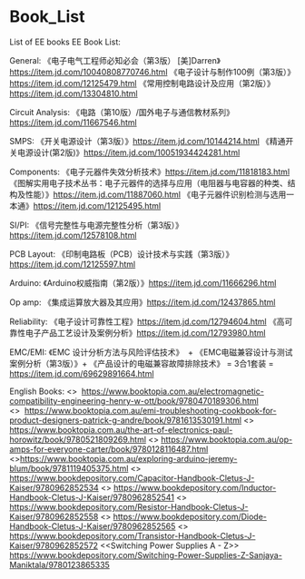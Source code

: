 # Book_List

List of EE books
EE Book List:



General:
《电子电气工程师必知必会（第3版） [美]Darren》https://item.jd.com/10040808770746.html
《电子设计与制作100例（第3版）》https://item.jd.com/12125479.html
《常用控制电路设计及应用（第2版）》https://item.jd.com/13304810.html



Circuit Analysis:
《电路（第10版）/国外电子与通信教材系列》https://item.jd.com/11667546.html



SMPS:
《开关电源设计（第3版）》https://item.jd.com/10144214.html
《精通开关电源设计(第2版)》https://item.jd.com/10051934424281.html



Components:
《电子元器件失效分析技术》https://item.jd.com/11818183.html
《图解实用电子技术丛书：电子元器件的选择与应用（电阻器与电容器的种类、结构及性能）》https://item.jd.com/11887060.html
《电子元器件识别检测与选用一本通》https://item.jd.com/12125495.html



SI/PI:
《信号完整性与电源完整性分析（第3版）》https://item.jd.com/12578108.html



PCB Layout:
《印制电路板（PCB）设计技术与实践（第3版）》https://item.jd.com/12125597.html



Arduino:
《Arduino权威指南（第2版）》https://item.jd.com/11666296.html



Op amp:
《集成运算放大器及其应用》https://item.jd.com/12437865.html



Reliability:
《电子设计可靠性工程》https://item.jd.com/12794604.html
《高可靠性电子产品工艺设计及案例分析》https://item.jd.com/12793980.html



EMC/EMI:
《EMC 设计分析方法与风险评估技术》  +
《EMC电磁兼容设计与测试案例分析（第3版）》+
《产品设计的电磁兼容故障排除技术》 = 3合1套装 = https://item.jd.com/69629891664.html




English Books:
<<Electromagnetic Compatibility Engineering>>  https://www.booktopia.com.au/electromagnetic-compatibility-engineering-henry-w-ott/book/9780470189306.html
<<EMI Troubleshooting Cookbook for Product Designers>>  https://www.booktopia.com.au/emi-troubleshooting-cookbook-for-product-designers-patrick-g-andre/book/9781613530191.html
<<The Art of Electronics>> https://www.booktopia.com.au/the-art-of-electronics-paul-horowitz/book/9780521809269.html
<<Op Amps for Everyone>> https://www.booktopia.com.au/op-amps-for-everyone-carter/book/9780128116487.html
<<Exploring Arduino: Tools and Techniques for Engineering Wizardry>>https://www.booktopia.com.au/exploring-arduino-jeremy-blum/book/9781119405375.html
<<The Capacitor Handbook>> https://www.bookdepository.com/Capacitor-Handbook-Cletus-J-Kaiser/9780962852534
<<The Inductor Handbook>> https://www.bookdepository.com/Inductor-Handbook-Cletus-J-Kaiser/9780962852541
<<The Resistor Handbook>> https://www.bookdepository.com/Resistor-Handbook-Cletus-J-Kaiser/9780962852558
<<The Diode Handbook>> https://www.bookdepository.com/Diode-Handbook-Cletus-J-Kaiser/9780962852565
<<The Transistor Handbook>> https://www.bookdepository.com/Transistor-Handbook-Cletus-J-Kaiser/9780962852572
<<Switching Power Supplies A - Z>> https://www.bookdepository.com/Switching-Power-Supplies-Z-Sanjaya-Maniktala/9780123865335
